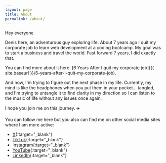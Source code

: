```yaml
---
layout: page
title: About
permalink: /about/
---
```


Hey everyone

Denis here, an adventurous guy exploring life. About 7 years ago I quit my corporate job to learn web development at a coding bootcamp. My goal was to start a business and travel the world. Fast forward 7 years, I did exactly that.

You can find more about it here: [6 Years After I quit my corporate job]({{ site.baseurl }}/6-years-after-i-quit-my-corporate-job).

And now, I'm trying to figure out the next phase in my life. Currently, my mind is like the headphones when you put them in your pocket... tangled, and I'm trying to untangle it to find clarity in my direction so I can listen to the music of life without any issues once again.

I hope you join me on this journey. ✈️

You can follow me here but you also can find me on other social media sites where I am more active:

- [X](https://www.x.com/denistyurkov){:target="_blank"}
- [TikTok](https://www.tiktok.com/@dentyurkov){:target="_blank"}
- [Instagram](https://www.instagram.com/denistyurkov){:target="_blank"}
- [YouTube](https://www.youtube.com/@denistyurkov){:target="_blank"}
- [LinkedIn](https://www.linkedin.com/in/denistyurkov){:target="_blank"}
